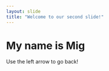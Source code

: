 ```yaml
---
layout: slide
title: "Welcome to our second slide!"
---
```

# My name is Mig
Use the left arrow to go back!
